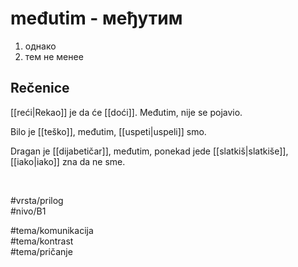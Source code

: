 # međutim - међутим

1. однако  
2. тем не менее

## Rečenice

[[reći|Rekao]] je da će [[doći]]. Međutim, nije se pojavio.

Bilo je [[teško]], međutim, [[uspeti|uspeli]] smo.

Dragan je [[dijabetičar]], međutim, ponekad jede [[slatkiš|slatkiše]], [[iako|iako]] zna da ne sme.

<br>

#vrsta/prilog  
#nivo/B1  

#tema/komunikacija  
#tema/kontrast  
#tema/pričanje  
